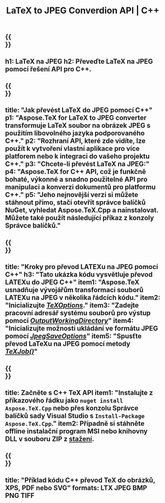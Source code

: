 ﻿---
translation: true
template: /_templates/_conversion-child-cpp.md
title: LaTeX to JPEG Converdion API | C++
description: Funkce převodu LaTeX na JPEG. Integrujte tuto místní knihovnu C++ do svého projektu nebo použijte multiplatformní aplikace pro převod LaTeXu na JPEG.
keywords: latex do jpeg api cpp, latex2jpeg integruje c++
url: /cpp/conversion/latex-to-jpeg/
family: tex
platformtag: cpp
feature: conversion
informat: LATEX
outformat: JPEG
otherformats: BMP PNG TIFF PDF SVG XPS
---

{{<section banner>}}
---
h1: LaTeX na JPEG
h2: Převeďte LaTeX na JPEG pomocí řešení API pro C++.
---

{{<section overview>}}
---
title: "Jak převést LaTeX do JPEG pomocí C++"
p1: "Aspose.TeX for LaTeX to JPEG converter transformuje LaTeX soubor na obrázek JPEG s použitím libovolného jazyka podporovaného C++."
p2: "Rozhraní API, které zde vidíte, lze použít k vytvoření vlastní aplikace pro více platforem nebo k integraci do vašeho projektu C++."
p3: "Chcete-li převést LaTeX na JPEG:"
p4: "Aspose.TeX for C++ API, což je funkčně bohaté, výkonné a snadno použitelné API pro manipulaci a konverzi dokumentů pro platformu C++."
p5: "Jeho nejnovější verzi si můžete stáhnout přímo, stačí otevřít správce balíčků NuGet, vyhledat Aspose.TeX.Cpp a nainstalovat. Můžete také použít následující příkaz z konzoly Správce balíčků."
---

{{<section feature1>}}
---
title: "Kroky pro převod LATEXu na JPEG pomocí C++"
h3: "Tato ukázka kódu vysvětluje převod LATEXu do JPEG C++"
item1: "Aspose.TeX usnadňuje vývojářům transformaci souborů LATEXu na JPEG v několika řádcích kódu."
item2: "Inicializujte [*TeXOptions*](https://reference.aspose.com/tex/cpp/class/aspose.te_x.te_x_options)."
item3: "Zadejte pracovní adresář systému souborů pro výstup pomocí [*OutputWorkingDirectory*](https://reference.aspose.com/tex/cpp/class/aspose.te_x.te_x_options#aa4f4ea6dab7db5ba1b40800495f16f63)"
item4: "Inicializujte možnosti ukládání ve formátu JPEG pomocí [*JpegSaveOptions*](https://reference.aspose.com/tex/cpp/class/aspose.te_x.presentation.image.jpeg_save_options)"
item5: "Spusťte převod LaTeXu na JPEG pomocí metody [*TeXJob()*](https://reference.aspose.com/tex/cpp/class/aspose.te_x.te_x_job)"
---

{{<section feature2>}}
---
title: Začněte s C++ TeX API
item1: "Instalujte z příkazového řádku jako ```nuget install Aspose.TeX.Cpp``` nebo přes konzolu Správce balíčků sady Visual Studio s ```Install-Package Aspose.TeX.Cpp```."
item2: Případně si stáhněte offline instalační program MSI nebo knihovny DLL v souboru ZIP z [stažení](https://downloads.aspose.com/tex/cpp).
---

{{<section widget>}}
---
title: "Příklad kódu C++ převod TeX do obrázků, XPS, PDF nebo SVG"
formats: LTX JPEG BMP PNG TIFF
---

